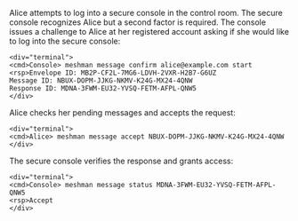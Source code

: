 
Alice attempts to log into a secure console in the control room. The secure console recognizes 
Alice but a second factor is required. The console issues a challenge to Alice at her
registered account asking if she would like to log into the secure console:


~~~~
<div="terminal">
<cmd>Console> meshman message confirm alice@example.com start
<rsp>Envelope ID: MB2P-CF2L-7MG6-LDVH-2VXR-H2B7-G6UZ
Message ID: NBUX-DOPM-JJKG-NKMV-K24G-MX24-4QNW
Response ID: MDNA-3FWM-EU32-YVSQ-FETM-AFPL-QNW5
</div>
~~~~

Alice checks her pending messages and accepts the request:


~~~~
<div="terminal">
<cmd>Alice> meshman message accept NBUX-DOPM-JJKG-NKMV-K24G-MX24-4QNW
</div>
~~~~

The secure console verifies the response and grants access:


~~~~
<div="terminal">
<cmd>Console> meshman message status MDNA-3FWM-EU32-YVSQ-FETM-AFPL-QNW5
<rsp>Accept
</div>
~~~~

